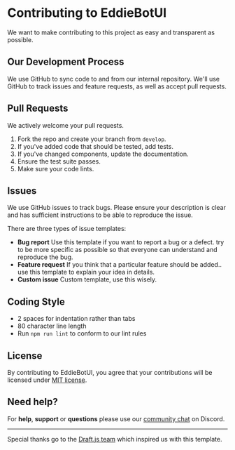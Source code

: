 # Contributing to EddieBotUI
We want to make contributing to this project as easy and transparent as possible.

## Our Development Process
We use GitHub to sync code to and from our internal repository. We'll use GitHub
to track issues and feature requests, as well as accept pull requests.

## Pull Requests
We actively welcome your pull requests.

1. Fork the repo and create your branch from `develop`.
2. If you've added code that should be tested, add tests.
3. If you've changed components, update the documentation.
4. Ensure the test suite passes.
5. Make sure your code lints.

## Issues
We use GitHub issues to track bugs. Please ensure your description is clear and has sufficient instructions to be able to reproduce the issue.

There are three types of issue templates:

- **Bug report**
  Use this template if you want to report a bug or a defect. try to be more specific as possible so that everyone can understand and reproduce the bug.
- **Feature request**
  If you think that a particular feature should be added.. use this template to explain your idea in details.
- **Custom issue**
  Custom template, use this wisely.

## Coding Style  
* 2 spaces for indentation rather than tabs
* 80 character line length
* Run `npm run lint` to conform to our lint rules

## License
By contributing to EddieBotUI, you agree that your contributions will be licensed
under [MIT license](./LICENSE).

## Need help?
For **help**, **support** or **questions** please use our [community chat](http://discord.eddiehub.org) on Discord.

---

Special thanks go to the [Draft.js team](https://github.com/facebook/draft-js) which inspired us with this template.

